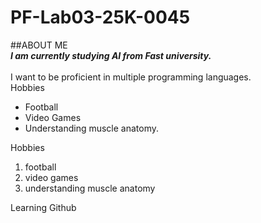 # PF-Lab03-25K-0045

##ABOUT ME
<br/>
***I am currently studying AI from Fast university.***\
<br/>
I want to be proficient in multiple programming languages.
<br/>
Hobbies
- Football
- Video Games
- Understanding muscle anatomy.

 Hobbies

1. football
2. video games
3. understanding muscle anatomy


Learning Github
